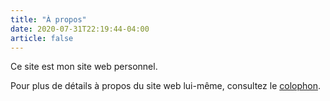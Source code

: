```yaml
---
title: "À propos"
date: 2020-07-31T22:19:44-04:00
article: false
---
```


Ce site est mon site web personnel.

Pour plus de détails à propos du site web lui-même, consultez le [colophon](../colophon/).
